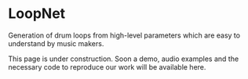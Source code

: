 # LoopNet

Generation of drum loops from high-level parameters which are easy to understand by music makers.

This page is under construction. Soon a demo, audio examples and the necessary code to reproduce our work will be available here.
